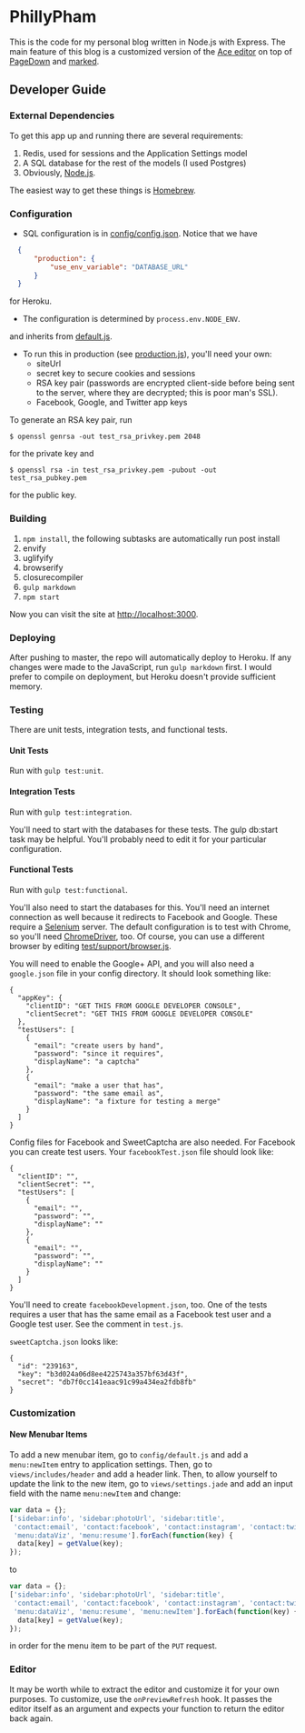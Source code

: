 PhillyPham
===

This is the code for my personal blog written in Node.js with Express. The main feature of this blog is a customized version of the [Ace editor](http://ace.c9.io/) on top of [PageDown](https://code.google.com/p/pagedown/) and [marked](https://github.com/chjj/marked). 

Developer Guide
---

### External Dependencies

To get this app up and running there are several requirements:
1. Redis, used for sessions and the Application Settings model
2. A SQL database for the rest of the models (I used Postgres)
3. Obviously, [Node.js](https://nodejs.org/).

The easiest way to get these things is [Homebrew](http://brew.sh/). 

### Configuration

- SQL configuration is in [config/config.json](https://github.com/ppham27/phillypham/blob/master/config/config.json). Notice that we have
```json
  {
      "production": {
          "use_env_variable": "DATABASE_URL"
      }
  }
```
for Heroku.
- The configuration is determined by `process.env.NODE_ENV`.

and inherits from [default.js](https://github.com/ppham27/phillypham/blob/master/config/default.js).
- To run this in production (see [production.js](https://github.com/ppham27/phillypham/blob/master/config/production.js)), you'll need your own:
  - siteUrl
  - secret key to secure cookies and sessions
  - RSA key pair (passwords are encrypted client-side before being sent to the server, where they are decrypted; this is poor man's SSL).
  - Facebook, Google, and Twitter app keys

To generate an RSA key pair, run 
```
$ openssl genrsa -out test_rsa_privkey.pem 2048 
```
for the private key and
```
$ openssl rsa -in test_rsa_privkey.pem -pubout -out test_rsa_pubkey.pem
```
for the public key.

### Building

1. `npm install`, the following subtasks are automatically run post install
  1. envify
  2. uglifyify
  3. browserify
  4. closurecompiler
2. `gulp markdown`
3. `npm start`

Now you can visit the site at [http://localhost:3000](http://localhost:3000).

### Deploying

After pushing to master, the repo will automatically deploy to Heroku. 
If any changes were made to the JavaScript, run `gulp markdown` first. 
I would prefer to compile on deployment, but Heroku doesn't provide sufficient memory.

### Testing

There are unit tests, integration tests, and functional tests.

#### Unit Tests

Run with `gulp test:unit`.


#### Integration Tests

Run with `gulp test:integration`.


You'll need to start with the databases for these tests. The gulp db:start task may be helpful. You'll probably need to edit it for your particular configuration.

#### Functional Tests

Run with `gulp test:functional`.

You'll also need to start the databases for this. You'll need an internet connection as well because it redirects to Facebook and Google. These require a [Selenium](http://www.seleniumhq.org/) server. The default configuration is to test with Chrome, so you'll need [ChromeDriver](https://sites.google.com/a/chromium.org/chromedriver/), too. Of course, you can use a different browser by editing [test/support/browser.js](https://github.com/ppham27/phillypham/blob/master/test/support/browser.js). 

You will need to enable the Google+ API, and you will also need a `google.json` file in your config directory. It should look something like:

```
{
  "appKey": {
    "clientID": "GET THIS FROM GOOGLE DEVELOPER CONSOLE",
    "clientSecret": "GET THIS FROM GOOGLE DEVELOPER CONSOLE"
  },
  "testUsers": [
    {
      "email": "create users by hand",
      "password": "since it requires",
      "displayName": "a captcha"
    },
    {
      "email": "make a user that has",
      "password": "the same email as",
      "displayName": "a fixture for testing a merge"
    }
  ]
}
```

Config files for Facebook and SweetCaptcha are also needed. For Facebook you can create test users. Your `facebookTest.json` file should look like:
```
{
  "clientID": "",
  "clientSecret": "",
  "testUsers": [
    {
      "email": "",
      "password": "",
      "displayName": ""
    },
    {
      "email": "",
      "password": "",
      "displayName": ""
    }
  ]
}
```
You'll need to create `facebookDevelopment.json`, too. One of the tests requires a user that has the same email as a Facebook test user and a Google test user. See the comment in `test.js`.

`sweetCaptcha.json` looks like:
```
{
  "id": "239163",
  "key": "b3d024a06d8ee4225743a357bf63d43f",
  "secret": "db7f0cc141eaac91c99a434ea2fdb8fb"
}
```

### Customization

#### New Menubar Items

To add a new menubar item, go to `config/default.js` and add a `menu:newItem` entry to application settings. Then, go to `views/includes/header` and add a header link. Then, to allow yourself to update the link to the new item, go to `views/settings.jade` and add an input field with the name `menu:newItem` and change:
```javascript
var data = {};
['sidebar:info', 'sidebar:photoUrl', 'sidebar:title',
 'contact:email', 'contact:facebook', 'contact:instagram', 'contact:twitter',
 'menu:dataViz', 'menu:resume'].forEach(function(key) {
  data[key] = getValue(key);
});
```
to
```javascript
var data = {};
['sidebar:info', 'sidebar:photoUrl', 'sidebar:title',
 'contact:email', 'contact:facebook', 'contact:instagram', 'contact:twitter',
 'menu:dataViz', 'menu:resume', 'menu:newItem'].forEach(function(key) {
  data[key] = getValue(key);
});
```
in order for the menu item to be part of the `PUT` request.

### Editor

It may be worth while to extract the editor and customize it for your own purposes. To customize, use the `onPreviewRefresh` hook. It passes the editor itself as an argument and expects your function to return the editor back again.
